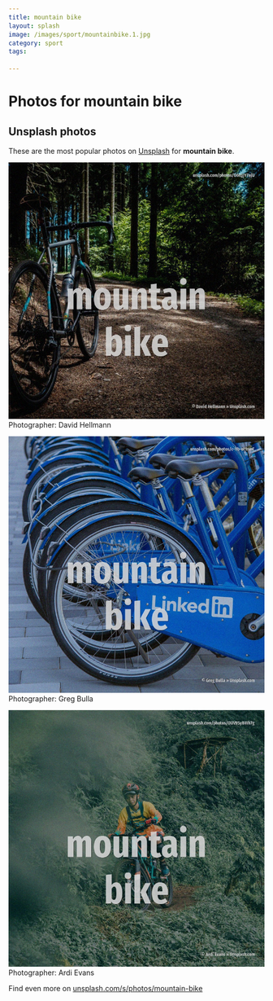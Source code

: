 ```yaml
---
title: mountain bike
layout: splash
image: /images/sport/mountainbike.1.jpg
category: sport
tags:

---
```

# Photos for mountain bike
 
## Unsplash photos
These are the most popular photos on [Unsplash](https://unsplash.com) for **mountain bike**.
 
![mountain bike](/images/sport/mountainbike.1.jpg)
Photographer:  David Hellmann
 
![mountain bike](/images/sport/mountainbike.2.jpg)
Photographer:  Greg Bulla
 
![mountain bike](/images/sport/mountainbike.3.jpg)
Photographer:  Ardi Evans
 
Find even more on [unsplash.com/s/photos/mountain-bike](https://unsplash.com/s/photos/mountain-bike)
 
